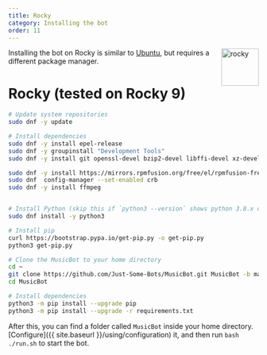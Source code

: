 ```yaml
---
title: Rocky
category: Installing the bot
order: 11
---
```


<img class="doc-img" src="{{ site.baseurl }}/images/rocky.png" alt="rocky" style="width: 75px; float: right;"/>

Installing the bot on Rocky is similar to [Ubuntu](/installing/ubuntu), but requires a different package manager.

# Rocky (tested on Rocky 9)
~~~bash
# Update system repositories
sudo dnf -y update 

# Install dependencies
sudo dnf -y install epel-release
sudo dnf -y groupinstall "Development Tools"
sudo dnf -y install git openssl-devel bzip2-devel libffi-devel xz-devel

sudo dnf -y install https://mirrors.rpmfusion.org/free/el/rpmfusion-free-release-9.noarch.rpm
sudo dnf  config-manager --set-enabled crb
sudo dnf -y install ffmpeg


# Install Python (skip this if `python3 --version` shows python 3.8.x or newer is installed)
sudo dnf install -y python3 

# Install pip
curl https://bootstrap.pypa.io/get-pip.py -o get-pip.py
python3 get-pip.py

# Clone the MusicBot to your home directory
cd ~
git clone https://github.com/Just-Some-Bots/MusicBot.git MusicBot -b master
cd MusicBot

# Install dependencies
python3 -m pip install --upgrade pip
python3 -m pip install --upgrade -r requirements.txt
~~~

After this, you can find a folder called `MusicBot` inside your home directory. [Configure]({{ site.baseurl }}/using/configuration) it, and then run `bash ./run.sh` to start the bot.